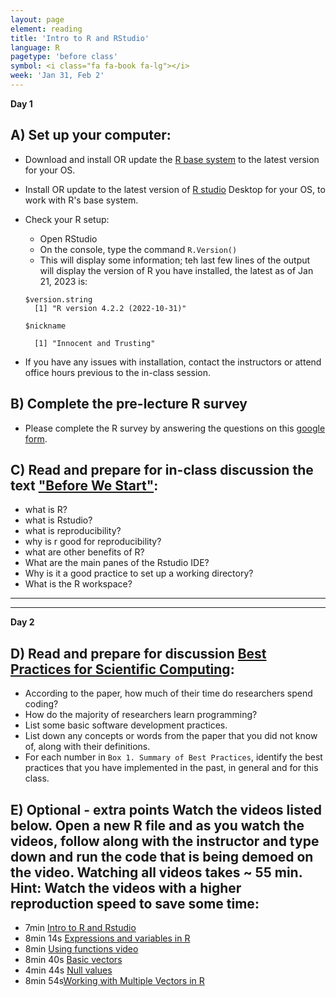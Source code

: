 ```yaml
---
layout: page
element: reading
title: 'Intro to R and RStudio'
language: R
pagetype: 'before class'
symbol: <i class="fa fa-book fa-lg"></i>
week: 'Jan 31, Feb 2'
---
```


**Day 1**
<!-- from https://github.com/datacarpentry/semester-biology/blob/main/readings/R-intro.md-->

## A) Set up your computer:

- Download and install OR update the [R base system](http://cran.rstudio.com/) to the latest version for your OS.
- Install OR update to the latest version of [R studio](http://www.rstudio.com/products/rstudio/download/) Desktop for your OS, to work with R's base system.  
- Check your R setup:
  - Open RStudio
  - On the console, type the command `R.Version()`
  - This will display some information; teh last few lines of the output will display the version of R you have installed, the latest as of Jan 21, 2023 is:

  ```
  $version.string
    [1] "R version 4.2.2 (2022-10-31)"

  $nickname

    [1] "Innocent and Trusting"

  ```

- If you have any issues with installation, contact the instructors or attend office hours previous to the in-class session.

## B) Complete the pre-lecture R survey

  - Please complete the R survey by answering the questions on this [google form](https://docs.google.com/forms/d/e/1FAIpQLSd7ezGmngessFG3pa8Fg5tl9urCyRGZwRIYAaN34F9vKaMqjA/viewform).

## C) Read and prepare for in-class discussion the text ["Before We Start"](http://www.datacarpentry.org/R-ecology-lesson/00-before-we-start.html):
  - what is R?
  - what is Rstudio?
  - what is reproducibility?
  - why is r good for reproducibility?
  - what are other benefits of R?
  - What are the main panes of the Rstudio IDE?
  - Why is it a good practice to set up a working directory?
  - What is the R workspace?


---
---

**Day 2**

## D) Read and prepare for discussion [Best Practices for Scientific Computing](http://journals.plos.org/plosbiology/article?id=10.1371/journal.pbio.1001745):
  - According to the paper, how much of their time do researchers spend coding?
  - How do the majority of researchers learn programming?
  - List some basic software development practices.
  - List down any concepts or words from the paper that you did not know of, along with their definitions.
  - For each number in `Box 1. Summary of Best Practices`, identify the best practices that you have implemented in the past, in general and for this class.

## E) **Optional - extra points** Watch the videos listed below. Open a new R file and as you watch the videos, follow along with the instructor and type down and run the code that is being demoed on the video. **Watching all videos takes ~ 55 min**. Hint: Watch the videos with a higher reproduction speed to save some time:

 - 7min [Intro to R and Rstudio](https://youtu.be/zqUQL8OOtMQ)
 - 8min 14s [Expressions and variables in R](https://youtu.be/BFVX0CKY67g)
 - 8min [Using functions video](https://youtu.be/5QEAMY6mGC8)
 - 8min 40s [Basic vectors](https://youtu.be/QjcV_eMu-PI)
 - 4min 44s [Null values](https://youtu.be/6fx0YJ-isZg)
 - 8min 54s[Working with Multiple Vectors in R](https://youtu.be/PBGTApIB5I4)
